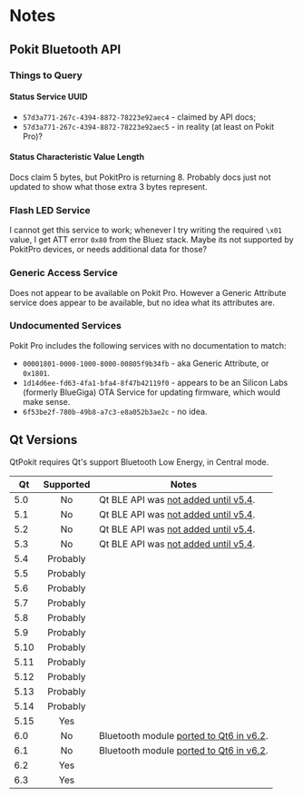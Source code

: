 # Notes

## Pokit Bluetooth API

### Things to Query

#### Status Service UUID

* `57d3a771-267c-4394-8872-78223e92aec4` - claimed by API docs;
* `57d3a771-267c-4394-8872-78223e92aec5` - in reality (at least on Pokit Pro)?

#### Status Characteristic Value Length

Docs claim 5 bytes, but PokitPro is returning 8. Probably docs just not updated to show what those extra
3 bytes represent.

### Flash LED Service

I cannot get this service to work; whenever I try writing the required `\x01` value, I get ATT error `0x80`
from the Bluez stack.  Maybe its not supported by PokitPro devices, or needs additional data for those?

### Generic Access Service

Does not appear to be available on Pokit Pro.  However a Generic Attribute service does appear to be
available, but no idea what its attributes are.

### Undocumented Services

Pokit Pro includes the following services with no documentation to match:

* `00001801-0000-1000-8000-00805f9b34fb` - aka Generic Attribute, or `0x1801`.
* `1d14d6ee-fd63-4fa1-bfa4-8f47b42119f0` - appears to be an Silicon Labs (formerly BlueGiga) OTA Service
  for updating firmware, which would make sense.
* `6f53be2f-780b-49b8-a7c3-e8a052b3ae2c` - no idea.

## Qt Versions

QtPokit requires Qt's support Bluetooth Low Energy, in Central mode.

|  Qt | Supported| Notes                                    |
|-----|:--------:|------------------------------------------|
| 5.0 | No       | Qt BLE API was [not added until v5.4].   |
| 5.1 | No       | Qt BLE API was [not added until v5.4].   |
| 5.2 | No       | Qt BLE API was [not added until v5.4].   |
| 5.3 | No       | Qt BLE API was [not added until v5.4].   |
| 5.4 | Probably |                                          |
| 5.5 | Probably |                                          |
| 5.6 | Probably |                                          |
| 5.7 | Probably |                                          |
| 5.8 | Probably |                                          |
| 5.9 | Probably |                                          |
| 5.10| Probably |                                          |
| 5.11| Probably |                                          |
| 5.12| Probably |                                          |
| 5.13| Probably |                                          |
| 5.14| Probably |                                          |
| 5.15| Yes      |                                          |
| 6.0 | No       | Bluetooth module [ported to Qt6 in v6.2].|
| 6.1 | No       | Bluetooth module [ported to Qt6 in v6.2].|
| 6.2 | Yes      |                                          |
| 6.3 | Yes      |                                          |


[not added until v5.4]: https://doc.qt.io/qt-5/qtbluetooth-le-overview.html
[ported to Qt6 in v6.2]: https://www.qt.io/blog/qt-6.2-lts-released